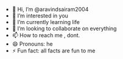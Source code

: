 - 👋 Hi, I’m @aravindsairam2004
- 👀 I’m interested in you
- 🌱 I’m currently learning life
- 💞️ I’m looking to collaborate on everything
- 📫 How to reach me , dont.
- 😄 Pronouns: he
- ⚡ Fun fact: all facts are fun to me

<!---
aravindsairam2004/aravindsairam2004 is a ✨ special ✨ repository because its `README.md` (this file) appears on your GitHub profile.
You can click the Preview link to take a look at your changes.
--->

